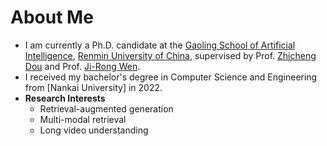 # About Me

* I am currently a Ph.D. candidate at the [Gaoling School of Artificial Intelligence](https://ai.ruc.edu.cn/), [Renmin University of China](https://www.ruc.edu.cn/), supervised by Prof. [Zhicheng Dou](http://playbigdata.ruc.edu.cn/dou) and Prof. [Ji-Rong Wen](https://scholar.google.com/citations?user=tbxCHJgAAAAJ).
* I received my bachelor's degree in Computer Science and Engineering from [Nankai University] in 2022.
* **Research Interests**
  * Retrieval-augmented generation
  * Multi-modal retrieval
  * Long video understanding

